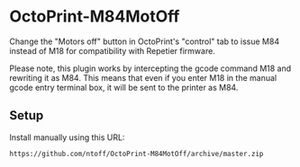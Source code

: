 # OctoPrint-M84MotOff

Change the "Motors off" button in OctoPrint's "control" tab to issue M84 instead of M18 for compatibility with Repetier firmware.

Please note, this plugin works by intercepting the gcode command M18 and rewriting it as M84. This means that even if you enter M18 in the manual gcode entry terminal box, it will be sent to the printer as M84.

## Setup

Install manually using this URL:

    https://github.com/ntoff/OctoPrint-M84MotOff/archive/master.zip


